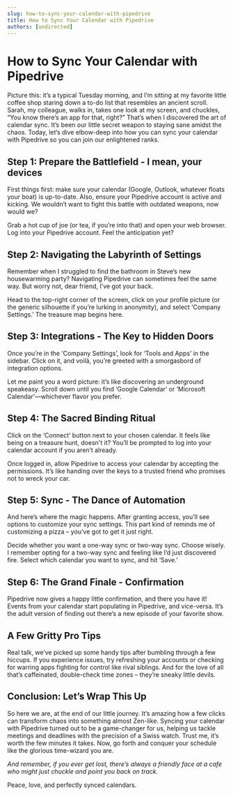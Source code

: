 ```yaml
---
slug: how-to-sync-your-calendar-with-pipedrive
title: How to Sync Your Calendar with Pipedrive
authors: [undirected]
---
```


# How to Sync Your Calendar with Pipedrive

Picture this: it’s a typical Tuesday morning, and I’m sitting at my favorite little coffee shop staring down a to-do list that resembles an ancient scroll. Sarah, my colleague, walks in, takes one look at my screen, and chuckles, “You know there’s an app for that, right?” That’s when I discovered the art of calendar sync. It’s been our little secret weapon to staying sane amidst the chaos. Today, let’s dive elbow-deep into how you can sync your calendar with Pipedrive so you can join our enlightened ranks.

## Step 1: Prepare the Battlefield - I mean, your devices
First things first: make sure your calendar (Google, Outlook, whatever floats your boat) is up-to-date. Also, ensure your Pipedrive account is active and kicking. We wouldn’t want to fight this battle with outdated weapons, now would we?

Grab a hot cup of joe (or tea, if you’re into that) and open your web browser. Log into your Pipedrive account. Feel the anticipation yet?

## Step 2: Navigating the Labyrinth of Settings
Remember when I struggled to find the bathroom in Steve’s new housewarming party? Navigating Pipedrive can sometimes feel the same way. But worry not, dear friend, I’ve got your back.

Head to the top-right corner of the screen, click on your profile picture (or the generic silhouette if you’re lurking in anonymity), and select ‘Company Settings.’ The treasure map begins here.

## Step 3: Integrations - The Key to Hidden Doors
Once you’re in the ‘Company Settings’, look for ‘Tools and Apps’ in the sidebar. Click on it, and voilà, you’re greeted with a smorgasbord of integration options. 

Let me paint you a word picture: it’s like discovering an underground speakeasy. Scroll down until you find ‘Google Calendar’ or ‘Microsoft Calendar’—whichever flavor you prefer.

## Step 4: The Sacred Binding Ritual
Click on the ‘Connect’ button next to your chosen calendar. It feels like being on a treasure hunt, doesn't it? You’ll be prompted to log into your calendar account if you aren’t already.

Once logged in, allow Pipedrive to access your calendar by accepting the permissions. It’s like handing over the keys to a trusted friend who promises not to wreck your car.

## Step 5: Sync - The Dance of Automation
And here’s where the magic happens. After granting access, you’ll see options to customize your sync settings. This part kind of reminds me of customizing a pizza – you’ve got to get it just right.

Decide whether you want a one-way sync or two-way sync. Choose wisely. I remember opting for a two-way sync and feeling like I’d just discovered fire. Select which calendar you want to sync, and hit ‘Save.’ 

## Step 6: The Grand Finale - Confirmation
Pipedrive now gives a happy little confirmation, and there you have it! Events from your calendar start populating in Pipedrive, and vice-versa. It’s the adult version of finding out there’s a new episode of your favorite show.

## A Few Gritty Pro Tips
Real talk, we’ve picked up some handy tips after bumbling through a few hiccups. If you experience issues, try refreshing your accounts or checking for warring apps fighting for control like rival siblings. And for the love of all that’s caffeinated, double-check time zones – they’re sneaky little devils.

## Conclusion: Let’s Wrap This Up
So here we are, at the end of our little journey. It’s amazing how a few clicks can transform chaos into something almost Zen-like. Syncing your calendar with Pipedrive turned out to be a game-changer for us, helping us tackle meetings and deadlines with the precision of a Swiss watch. Trust me, it’s worth the few minutes it takes. Now, go forth and conquer your schedule like the glorious time-wizard you are.

*And remember, if you ever get lost, there’s always a friendly face at a cafe who might just chuckle and point you back on track.*

Peace, love, and perfectly synced calendars.
